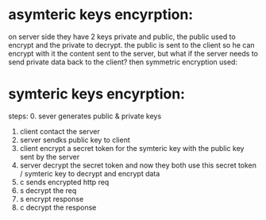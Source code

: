 # asymteric keys encyrption:
on server side they have 2 keys private and public, the public used to encrypt and the private to decrypt. the public is sent to the client so he can encrypt with it the content sent to the server, but what if the server needs to send private data back to the client? then symmetric encryption used:

# symteric keys encyrption:
steps:
0. sever generates public & private keys
1. client contact the server
2. server sendks public key to client
3. client encrypt a secret token for the symteric key with the public key sent by the server
4. server decrypt the secret token and now they both use this secret token / symteric key to decrypt and encrypt data
5. c sends encrypted http req
6. s decrypt the req
7. s encrypt response
8. c decrypt the response
